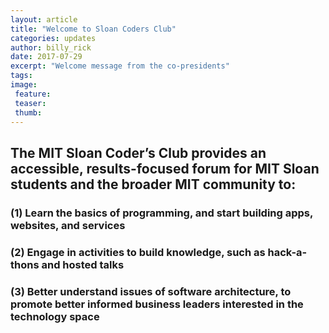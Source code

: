 ```yaml
---
layout: article
title: "Welcome to Sloan Coders Club"
categories: updates
author: billy_rick
date: 2017-07-29
excerpt: "Welcome message from the co-presidents"
tags:
image:
 feature:
 teaser:
 thumb:
---
```


## The MIT Sloan Coder’s Club provides an accessible, results-focused forum for MIT Sloan students  and the broader MIT community to:

### (1) Learn the basics of programming, and start building apps, websites, and services

### (2) Engage in activities to build knowledge, such as hack-a-thons and hosted talks

### (3) Better understand issues of software architecture, to promote better informed business leaders interested in the technology space
